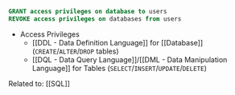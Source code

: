 ```SQL
GRANT access privileges on database to users
REVOKE access privileges on databases from users
```
- Access Privileges
	- [[DDL - Data Definition Language]] for [[Database]] (`CREATE`/`ALTER`/`DROP` tables)
	- [[DQL - Data Query Language]]/[[DML - Data Manipulation Language]] for Tables (`SELECT`/`INSERT`/`UPDATE`/`DELETE`)

Related to: [[SQL]]
